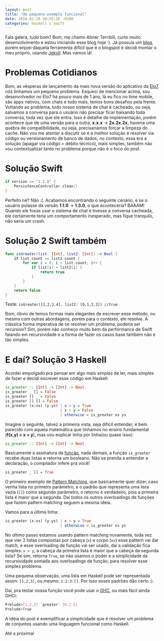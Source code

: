 ```yaml
---
layout: post
title: "Um pequeno exemplo funcional"
date: 2016-02-20 10:55:28 -0200
categories: haskell c swift
---
```


Fala galera, tudo bom? Bom, me chamo Abner Terribili, curto muito desenvolvimento e estou iniciando esse blog hoje :). Já possuía um [blog](http://aterribili.blogspot.com.br), porém enjoei daquela ferramenta difícil que é o blogspot e decidi montar o meu próprio, usando [Jekyll](https://jekyllrb.com). Mas vamos lá!

# Problemas Cotidianos
Bom, as vésperas de lançamento da mais nova versão do aplicativo da [Elo7](http://elo7.com.br), nós tinhamos um pequeno problema. Esqueci de mencionar acima, sou desenvolvedor no Elo7 há pouco mais de 1 ano, lá eu fico no time mobile, são apps nativos, com chats e tudo mais, temos bons desafios pela frente. Voltando ao problema, todo nosso sistema de chat é cacheado, ou seja, salvamos a conversa para o usuário não precisar ficar baixando toda conversa, toda vez que ele entra. Isso é detalhe de implementação, porém acontece que de uma versão para a outra, **x.x.x** -> **2x.2x.2x**, haveria uma quebra de compatibilidade, ou seja, precisaríamos forçar a limpeza do cache. Não vou me atentar a discutir se é a melhor solução é resolver via código ou versionamento de banco de dados, no contexto, essa era a solução (apagar via código = débito técnico), mais simples, também não vou contextualizar tanto no problema porque não é o foco do post.

# Solução Swift
```swift
if version == "1.2.0" {
    PersistenceController.clean()
}
```

Perfeito né? Não :(. Acabamos encontrando o seguinte cenário, e se o usuário pulasse da versão **1.1.0** -> **1.3.0**, o que aconteceria?
BAAAM! Quando ele fosse usar o sistema de chat e tivesse a conversa cacheada, ele certamente teria um comportamento inesperado, mas fique tranquilo, não seria um crash.

# Solução 2 Swift também
```swift
func isGreater(list: [Int], list2: [Int]) -> Bool {
    if list.count == list2.count {
        for var i = 0; i < list.count; i++ {
            if list[i] > list2[i] {
                return true
            }
        }
    }
    return false
}
```
Teste: `isGreater([1,2,3,4], list2: [0,1,2,3]) //true`

Bom, óbvio de temos formas mais elegantes de escrever esse método, ou mesmo com outras abordagens, porém para o contexto, ele resolve. A clássica forma imperativa de se resolver um problema, poderia ser recursivo? Sim, porém não conheço muito bem da performance de Swift falando em recursividade e a forma de fazer os casos base também não é tão simples.

# E daí? Solução 3 Haskell
Acordei empolgado pra pensar em algo mais simples de ler, mais simples de fazer e decidi escrever esse código em Haskell:

```haskell
is_greater :: [Int] -> [Int] -> Bool
is_greater _ [] = False
is_greater [] _ = False
is_greater [] [] = False
is_greater (x:xs) (y:ys) | x > y = True
                         | x < y = False
                         | otherwise = is_greater xs ys
```

Imagine o seguinte, talvez a primeira vista, seja dificil entender, é bem parecido com aquela matemática que tinhamos no ensino fundamental (**f(x,y) = x + y**), mas vou explicar linha por linha(ou quase isso):

```haskell
is_greater :: [Int] -> [Int] -> Bool
```

Basicamente a assinatura da [função](http://learnyouahaskell.com/starting-out#babys-first-functions), nada demais, a função `is_greater` recebe duas listas e retorna um booleano. Não se prenda a entender a declaração, o compilador infere pra você!

```haskell
is_greater _ [] = True
```

O primeiro exemplo de [Pattern Matching](http://learnyouahaskell.com/syntax-in-functions#pattern-matching), que basicamente quer dizer, caso venha lista no primeiro parâmetro, e o padrão que representa uma lista vazia (`[]`) como segundo parâmetro, o retorno é verdadeiro, pois a primeira lista é maior que a segunda. Daí todos os outros overloadings de funções que fazem pattern matching seguem a mesma ideia.

Vamos para a última linha:

```haskell
is_greater (x:xs) (y:ys) | x > y = True
                         | otherwise = is_greater xs ys
```

No último passo estamos usando pattern matching novamente, toda vez que vier 2 listas compostas por cabeça (`x`) e corpo (`xs`) esse pattern vai dar match, e esse overloading de função vai ser usado, daí a validação fica simples: `x > y`, a cabeça da primeira lista é maior que a cabeça da segunda lista? Se sim, retorna `True`, se não usamos o poder e a simplicidade da recursividade somada aos overloadings de função, para resolver esse simples problema.

Uma pequena observação, uma lista em Haskell pode ser representada assim: `[1,2,3]`, ou mesmo: `1:2:3:[]`. Por isso esses padrões dão certo :).

Daí, pra testar nossa função você pode usar o [GHC](https://www.haskell.org/ghc/), ou mais fácil ainda GHCi:

```bash
Prelude>[1,2,3] `greater` [0.2.5]
Prelude>True
```


A idéia do post é exemplificar a simplicidade que é resolver um problema de conjuntos usando uma linguagem funcional como Haskell.

Até a próxima!


